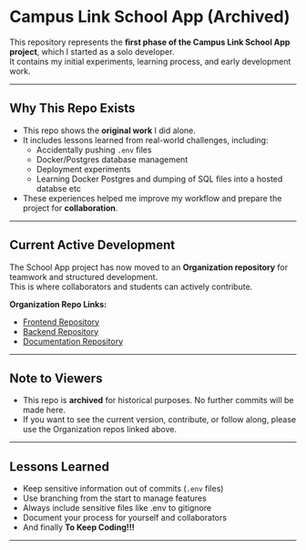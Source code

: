 # Campus Link School App (Archived)

This repository represents the **first phase of the Campus Link School App project**, which I started as a solo developer.  
It contains my initial experiments, learning process, and early development work.

---

## Why This Repo Exists

- This repo shows the **original work** I did alone.
- It includes lessons learned from real-world challenges, including:
  - Accidentally pushing `.env` files
  - Docker/Postgres database management
  - Deployment experiments
  - Learning Docker Postgres and dumping of SQL files into a hosted databse etc
- These experiences helped me improve my workflow and prepare the project for **collaboration**.

---

## Current Active Development

The School App project has now moved to an **Organization repository** for teamwork and structured development.  
This is where collaborators and students can actively contribute.

**Organization Repo Links:**

- [Frontend Repository](https://github.com/LogicLabs-Academy/Campus-Link-Frontend)
- [Backend Repository](https://github.com/LogicLabs-Academy/Campus-Link-Backend)
- [Documentation Repository](https://github.com/LogicLabs-Academy/Campus-Link-docs)

---

## Note to Viewers

- This repo is **archived** for historical purposes. No further commits will be made here.
- If you want to see the current version, contribute, or follow along, please use the Organization repos linked above.

---

## Lessons Learned

- Keep sensitive information out of commits (`.env` files)
- Use branching from the start to manage features
- Always include sensitive files like .env to gitignore
- Document your process for yourself and collaborators
- And finally **To Keep Coding!!!**

---

